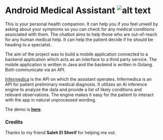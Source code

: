 # Android Medical Assistant ![alt text](https://github.com/zemahran/android-medical-assistant/blob/master/infermedica-icon.png "MedBot")

This is your personal health companion. It can help you if you feel unwell by asking about your symptoms so you can check 
for any medical conditions associated with them. The chatbot aims to help those who are out-of-reach for any human medical help.
It can help the patient decide if he should be heading to a specialist.

The aim of the project was to build a mobile application connected to a backend application which acts
as an interface to a third party service. The mobile application is written in Java and the backend is written in Golang.
Both communicate via an API.

[Infermedica](https://developer.infermedica.com/) is the API on which the assistant operates. Infermedica is 
an API for patient preliminary medical diagnosis. It utilizes an AI inference engine to analyze the data 
and provide a list of likely conditions and relevant observations. The engine makes it easy for the 
patient to interact with the app in natural unprocessed wording.

The demo is **[here](https://drive.google.com/file/d/18n7HyNrR5_rsMYx-XZWqcsIBG2d0cIbr/view)**.

### Credits

Thanks to my friend **Saleh El Sherif** for helping me out.
